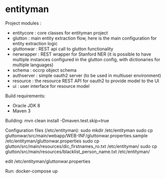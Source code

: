 # entityman

Project modules :
- entitycore : core classes for entityman project
- glutton : main entity extraction flow, here is the main configuration for entity extraction logic 
- gluttonwar : REST api call to glutton functionality
- nerwrapper : REST wrapper for Stanford NER (it is possible to have multiple instances configured in the glutton config, with dictionaries for multiple languages)
- schema : occrp object schema
- authserver : simple oauth2 server (to be used in multiuser environment)
- resource : the resource REST API for oauth2 to provide model to the UI
- ui : user interface for resource model 


Build requirements:
- Oracle JDK 8
- Maven 3

Building:
mvn clean install -Dmaven.test.skip=true

Configuration files (/etc/entityman):
sudo mkdir /etc/entityman
sudo cp gluttonwar/src/main/webapp/WEB-INF/gluttonwar.properties.sample /etc/entityman/gluttonwar.properties
sudo cp glutton/src/main/resources/dic_firstnames_ro.txt /etc/entityman/
sudo cp glutton/src/main/resources/blacklist_person_name.txt /etc/entityman/

edit /etc/entityman/gluttonwar.properties 

Run:
docker-compose up

